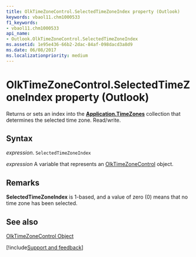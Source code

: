 ```yaml
---
title: OlkTimeZoneControl.SelectedTimeZoneIndex property (Outlook)
keywords: vbaol11.chm1000533
f1_keywords:
- vbaol11.chm1000533
api_name:
- Outlook.OlkTimeZoneControl.SelectedTimeZoneIndex
ms.assetid: 1e95e436-66b2-2dac-84af-098dacd3a8d9
ms.date: 06/08/2017
ms.localizationpriority: medium
---
```



# OlkTimeZoneControl.SelectedTimeZoneIndex property (Outlook)

Returns or sets an index into the **[Application.TimeZones](Outlook.Application.TimeZones.md)** collection that determines the selected time zone. Read/write.


## Syntax

_expression_. `SelectedTimeZoneIndex`

_expression_ A variable that represents an [OlkTimeZoneControl](Outlook.OlkTimeZoneControl.md) object.


## Remarks

 **SelectedTimeZoneIndex** is 1-based, and a value of zero (0) means that no time zone has been selected.


## See also


[OlkTimeZoneControl Object](Outlook.OlkTimeZoneControl.md)

[!include[Support and feedback](~/includes/feedback-boilerplate.md)]